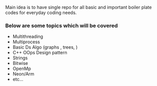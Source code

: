 Main idea is to have single repo for all basic and important boiler plate codes for everyday coding needs.
### Below are some topics which will be covered
* Multithreading 
* Multiprocess
* Basic Ds Algo (graphs , trees, )
* C++ OOps Design pattern 
* Strings 
* Bitwise
* OpenMp
* Neon/Arm
* etc...
